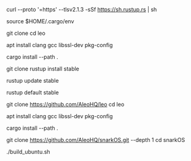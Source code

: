 curl --proto '=https' --tlsv2.1.3 -sSf https://sh.rustup.rs | sh

source $HOME/.cargo/env

git clone 
cd leo

apt install clang gcc libssl-dev pkg-config

cargo install --path .

git clone 
rustup install stable

rustup update stable

rustup default stable

git clone https://github.com/AleoHQ/leo
cd leo

apt install clang gcc libssl-dev pkg-config

cargo install --path .

git clone https://github.com/AleoHQ/snarkOS.git --depth 1
cd snarkOS

./build_ubuntu.sh


